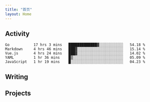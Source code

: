 ```yaml
---
title: "首页"
layout: Home
---
```


## Activity
<!--START_SECTION:waka-->
```text
Go           17 hrs 3 mins   █████████████▓░░░░░░░░░░░   54.18 % 
Markdown     4 hrs 46 mins   ███▓░░░░░░░░░░░░░░░░░░░░░   15.14 % 
Vue.js       4 hrs 24 mins   ███▓░░░░░░░░░░░░░░░░░░░░░   14.02 % 
YAML         1 hr 36 mins    █▒░░░░░░░░░░░░░░░░░░░░░░░   05.09 % 
JavaScript   1 hr 19 mins    █░░░░░░░░░░░░░░░░░░░░░░░░   04.23 % 
```
<!--END_SECTION:waka-->

## Writing
<PindedPosts />

## Projects
<Projects />
